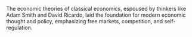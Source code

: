 The economic theories of classical economics, espoused by thinkers like Adam Smith and David Ricardo, laid the foundation for modern economic thought and policy, emphasizing free markets, competition, and self-regulation.
